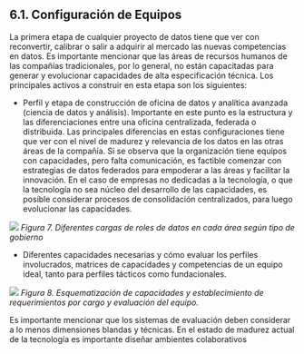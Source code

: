 ## 6.1. Configuración de Equipos

La primera etapa de cualquier proyecto de datos tiene que ver con reconvertir, calibrar o salir a adquirir al mercado las nuevas competencias en datos. Es importante mencionar que las áreas de recursos humanos de las compañías tradicionales, por lo general, no están capacitadas para generar y evolucionar capacidades de alta especificación técnica. Los principales activos a construir en esta etapa son los siguientes:

* Perfil y etapa de construcción de oficina de datos y analítica avanzada (ciencia de datos y análisis). Importante en este punto es la estructura y las diferenciaciones entre una oficina centralizada, federada o distribuida. Las principales diferencias en estas configuraciones tiene que ver con el nivel de madurez y relevancia de los datos en las otras áreas de la compañía. Si se observa que la organización tiene equipos con capacidades, pero falta comunicación, es factible comenzar con estrategias de datos federados para empoderar a las áreas y facilitar la innovación. En el caso de empresas no dedicadas a la tecnología, o que la tecnología no sea núcleo del desarrollo de las capacidades, es posible considerar procesos de consolidación centralizados, para luego evolucionar las capacidades.

![](ilustracion_7.png)
*Figura 7. Diferentes cargas de roles de datos en cada área según tipo de gobierno*

* Diferentes capacidades necesarias y cómo evaluar los perfiles involucrados, matrices de capacidades y competencias de un equipo ideal, tanto para perfiles tácticos como fundacionales.

![](ilustracion_8.png)
*Figura 8. Esquematización de capacidades y establecimiento de requerimientos por cargo y evaluación del equipo.*

Es importante mencionar que los sistemas de evaluación deben considerar a lo menos dimensiones blandas y técnicas. En el estado de madurez actual de la tecnología es importante diseñar ambientes colaborativos
